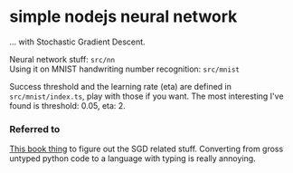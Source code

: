 # simple nodejs neural network

... with Stochastic Gradient Descent.

Neural network stuff: `src/nn`  
Using it on MNIST handwriting number recognition: `src/mnist`

Success threshold and the learning rate (eta) are defined in `src/mnist/index.ts`, play with those if you want.
The most interesting I've found is threshold: 0.05, eta: 2.

### Referred to
[This book thing](http://neuralnetworksanddeeplearning.com/chap1.html) to figure out the SGD related stuff. Converting from gross untyped python code to a language with typing is really annoying.
